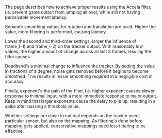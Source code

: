 The page describes how to achieve proper results using the Accela
filter, i.e.  prevent game output from jumping all over, while still not
having perceivable movement latency.

Separate smoothing values for rotation and translation are used. Higher
the value, more filtering is performed, causing latency.

Lower the second and third-order settings, larger the influence of
frame_(-1) and frame_(-2) on the tracker output. With reasonably low
values, the higher amount of change across all last 3 frames, less lag
the filter causes.

Deadband's a minimal change to influence the tracker. By setting the
value in fractions of a degree, noise gets removed before it begins to
become smoothed. This results in lesser smoothing required at a
negligible cost in accuracy.

Finally, exponent's the gain of the filter, i.e. higher exponent causes
slower response to minimal input, with a more immediate response to
major output. Keep in mind that larger exponents cause the delay to pile
up, resulting in a spike after passing a threshold value.

Whether settings are close to optimal depends on the tracker used,
particular sensor, but also on the mapping. As filtering's done
before mapping gets applied, conservative mappings need less
filtering to be effective.
